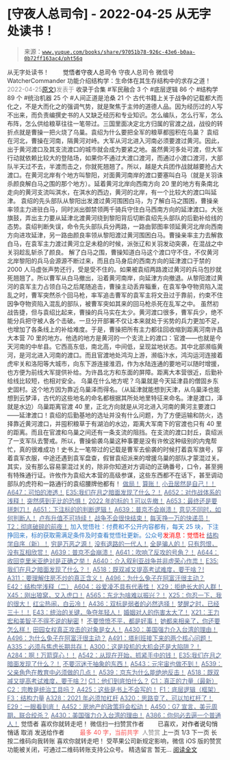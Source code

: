 # [守夜人总司令] - 2022-04-25 从无字处读书！

> 来源：[`www.yuque.com/books/share/97051b78-926c-43e6-b0aa-0b72ff163ac4/pht56q`](https://www.yuque.com/books/share/97051b78-926c-43e6-b0aa-0b72ff163ac4/pht56q)

<ne-p id="520f42f3293818f927861ebbd5b15da4_p_0" data-lake-id="520f42f3293818f927861ebbd5b15da4_p_0"><ne-text id="ua355e807" style="color: rgb(51, 51, 51);">从无字处读书！</ne-text></ne-p> <ne-p id="0d893ee5ee11b40802345c69e92d4865" data-lake-id="0d893ee5ee11b40802345c69e92d4865"><ne-text id="u03c69557" ne-fontsize="12" style="color: rgb(255, 255, 255);">原创</ne-text><ne-text id="u0092a46a" ne-fontsize="14">觉悟者</ne-text><ne-text id="u4a96bf8b" ne-fontsize="14">守夜人总司令</ne-text></ne-p> <ne-p id="c177c5ab1e50665d129c24b31de927bd" data-lake-id="c177c5ab1e50665d129c24b31de927bd"><ne-text id="ubb611a06" ne-fontsize="14" ne-bold="true" style="color: rgb(51, 51, 51);">守夜人总司令</ne-text></ne-p> <ne-p id="2e6ef0cedc0a4a25da9fa5ff0a033190" data-lake-id="2e6ef0cedc0a4a25da9fa5ff0a033190"><ne-text id="ue1b9c8d1" ne-fontsize="14" style="color: rgb(51, 51, 51);">微信号</ne-text><ne-text id="uc5e7cc7a" ne-fontsize="14" style="color: rgb(51, 51, 51);">WatcherCommander</ne-text></ne-p> <ne-p id="8f5be67c92ccf40386bf220d0f92d745" data-lake-id="8f5be67c92ccf40386bf220d0f92d745"><ne-text id="u25594e82" ne-fontsize="14" style="color: rgb(51, 51, 51);">功能介绍</ne-text><ne-text id="u5c160851" ne-fontsize="14" style="color: rgb(51, 51, 51);">结构学：生命体在其生存结构中的求存之道！</ne-text></ne-p> <ne-p id="c0ccd9af227b99768b85d500a2c831ca" data-lake-id="c0ccd9af227b99768b85d500a2c831ca"><ne-text id="u50254ff6" style="color: rgb(140, 140, 140);">2022-04-25</ne-text>[<ne-text id="u87e7ecc8" ne-fontsize="14">原文</ne-text>](https://mp.weixin.qq.com/s?__biz=MzAxNDk1NjI2Mw==&mid=2247488333&idx=1&sn=c59041260177a6243f55429435392aa9&chksm=9b8a30c5acfdb9d33d5a2c2dbe498318106a730fb1f13c629ba2d08f56abf026424e2334450d#rd))<ne-text id="u8ef14063" ne-fontsize="14" style="color: rgb(140, 140, 140);">发表于</ne-text></ne-p> <ne-p id="a75a2cef3e4c5f8270be59a646b8ee46" data-lake-id="a75a2cef3e4c5f8270be59a646b8ee46"><ne-text id="uf54dcbb5" style="color: rgb(51, 51, 51);">收录于合集</ne-text></ne-p> <ne-p id="bbaa2bdf66d401aee5b207f03fd32ed7" data-lake-id="bbaa2bdf66d401aee5b207f03fd32ed7"><ne-text id="u09673cb5" style="color: rgb(51, 51, 51);">#军民融合 3 个</ne-text></ne-p> <ne-p id="47a07d79dce40e46fbe2710437ad1ded" data-lake-id="47a07d79dce40e46fbe2710437ad1ded"><ne-text id="u968bc32f" style="color: rgb(51, 51, 51);">#底层逻辑 86 个</ne-text></ne-p> <ne-p id="fff713fd1241d63413cfe39b11a392d3" data-lake-id="fff713fd1241d63413cfe39b11a392d3"><ne-text id="u55ab07fa" style="color: rgb(51, 51, 51);">#结构学 89 个</ne-text></ne-p> <ne-p id="f532e64ec769a5dca396f0de517b3326" data-lake-id="f532e64ec769a5dca396f0de517b3326"><ne-text id="u1854b387" style="color: rgb(51, 51, 51);">#统治机器 25 个</ne-text></ne-p> <ne-p id="f2c42c87b97abe8326cd9b28225ba34c" data-lake-id="f2c42c87b97abe8326cd9b28225ba34c"><ne-text id="ue71f36e8" style="color: rgb(51, 51, 51);">#人间正道是沧桑 21 个</ne-text></ne-p> <ne-p id="169ad9af23165a3801498226c96f5619" data-lake-id="169ad9af23165a3801498226c96f5619"><ne-text id="u50e0af46" style="color: rgb(51, 51, 51);">古代书籍上关于战争的记载都大而化之，不是大而化之的强调气势，就是聚焦于主帅的道德人品。因为经历过的人写不出来，而负责编撰史书的人又缺乏经历和专业知识。怎么编队，怎么行军，怎么布阵，怎么供给粮草往往一笔带过。三国里面决定北方归属的官渡之战，战役的转折点就是曹操一把火烧了乌巢。袁绍为什么要把全军的粮草都囤积在乌巢？</ne-text></ne-p> <ne-p id="dd7746b896942ea622386a91bb974755" data-lake-id="dd7746b896942ea622386a91bb974755"><ne-text id="ud6af5056" style="color: rgb(51, 51, 51);">袁绍在河北，曹操在河南，隔黄河对峙。大军从河北进入河南必须要渡过黄河。因此，出于黄河渡口及其支流渡口的城市就会成为要紧之地。虽然黄河多处可渡，但大军行动就依赖比较大的登陆场，如果你不通过大渡口渡河，而通过小渡口渡河，大部队半天过不去，半渡而击之，你就死翘翘了。所以，越是大兵团作战就越要抢占大渡口。在黄河北岸有个地方叫黎阳，对面黄河南岸的渡口要塞叫白马（就是关羽诛杀颜良解白马之围的那个地方）。延着黄河北岸向西南方向 20 里的地方有条南北走向的黄河支流叫淇水，在淇水的西边，黄河的北岸，有一个比较大的渡口叫延津。</ne-text></ne-p> <ne-p id="c778d5366047de16000ba572ed290c29" data-lake-id="c778d5366047de16000ba572ed290c29"><ne-text id="ua8b1eb94" style="color: rgb(51, 51, 51);">袁绍的先头部队从黎阳出发渡过黄河围困白马，为了解白马之围困，曹操亲率领主力进驻白马，同时派出御禁领两千骑兵守住白马西南方向的延津渡口。大张旗鼓，弄出主力要从延津北渡黄河绕到黎阳背后切断袁绍先头部队的后勤补给线的态势。袁绍判断失误，命令先头部队兵分两路，一路由郭图率领延黄河北岸向西南方向进攻延津，另一路由颜良率领从黎阳渡过黄河围困白马。曹操亲率主力去解救白马，在袁军主力渡过黄河立足未稳的时候，派张辽和关羽发动突袭，在混战之中关羽趁乱斩杀了颜良。</ne-text></ne-p> <ne-p id="292d792a7c2df96ff96997de33efb3a3" data-lake-id="292d792a7c2df96ff96997de33efb3a3"><ne-text id="uec6c1fdf" style="color: rgb(51, 51, 51);">解了白马之围，曹操知道白马这个渡口守不住，不仅黄河北岸黎阳的兵马会源源不断过来，而且白马身后的西南方向的延津渡口于禁的 2000 人马虚张声势还行，受是受不住的。如果被袁绍两路渡过黄河的兵马包抄就死翘翘了。所以曹军从白马撤出，沿着黄河南岸，向延津方向撤退。从黎阳渡过黄河的袁军主力占领白马之后尾随追击，曹操主动丢弃辎重，在袁军争夺物资陷入混乱之时，曹军突然杀个回马枪，率军追击曹军的袁军主将文丑过于靠前，约束不住因争夺物资陷入混乱的部队，被曹军突如其来的回马枪杀死在乱军之中。</ne-text></ne-p> <ne-p id="1c8e9fc7143aaae3630a878639ce0c06" data-lake-id="1c8e9fc7143aaae3630a878639ce0c06"><ne-text id="u7f5e8509" style="color: rgb(51, 51, 51);">虽然初战告捷，但与袁绍比起来，曹操的兵马实在太少。黄河渡口很多，曹军兵少，绝不能分兵把守被人各个击破。一旦分开部署不仅让本来就处于劣势的兵力更加不足，也增加了各条线上的补给难度。于是，曹操把所有主力都往回收缩到距离河南许昌大本营 70 里的地方。他选的地方是黄河的一个支流上的渡口：官渡——也就是今天河南的中牟县。它西高东低，南北高，中间低，呈现盆地状态。其中北部濒临黄河，是河北进入河南的渡口。而且官渡地处鸿沟上游，濒临汴水，鸿沟运河连接着虎牢关和洛阳等大城市，向东下游连接淮泗，作为水陆连通的要地可以随时增援，也方便为前线大军提供补给。为许昌北方和东面的屏障。距离大本营很近，后勤补给线比较短，也相对安全。</ne-text></ne-p> <ne-p id="adf6fc45be82e18709c139278a418632" data-lake-id="adf6fc45be82e18709c139278a418632"><ne-text id="u849b3da4" style="color: rgb(51, 51, 51);">乌巢在什么地方呢？乌巢就是今天延津县的僧固乡东史固村。这个地方因为靠近乌巢泽而得名。（从延津就能想到天津，从乌巢泽也能想到云梦泽，古代的这些地名的命名都根据其所处地里特征来命名。津是渡口，泽就是水边）乌巢距离官渡 40 里，正北方向就是从河北进入河南的黄河主要渡口——延津渡口！袁绍的后勤基地的选址并没有什么问题，为了方便运输和防火，选择靠近黄河渡口，并囤积粮草于有湖泊的水边，距离大军南下的官渡也只有 40 里的距离。而且在官渡和乌巢之间还有一条支流的阻挡。在支流的渡口封丘，袁绍派了一支军队去警戒。所以，曹操偷袭乌巢这种事要是没有许攸这种级别的内鬼帮忙，真的很难成功！史书上一笔带过的记载是曹军去偷袭的时候打着袁军旗号，穿着袁军衣服，中途还遇到袁军盘查，假冒袁绍派来的增援乌巢的部队才蒙混过关。其实，没有那么容易蒙混过关的，除非你知道对方调动的正确番号，口令，甚至拥有特殊通行证。许攸作为袁绍大本营的高级参谋，这些东西都不在话下，甚至调动部队的虎符和一路通行的袁绍腰牌他都有！</ne-text></ne-p> <ne-p id="9111178e8f2bded8e8c43e36c2312f72" data-lake-id="9111178e8f2bded8e8c43e36c2312f72">[<ne-text id="ua483bbca" style="color: rgb(87, 107, 149);">做局！</ne-text>](http://mp.weixin.qq.com/s?__biz=MzAxNDk1NjI2Mw==&mid=2247488230&idx=1&sn=86e717386c0aa06a0a4bbf4f9ec117aa&chksm=9b8a316eacfdb878aae8ed4ea6817620cc3ac62d7815fdfd85606464c3f2d79fcf2ce72dec77&scene=21#wechat_redirect)</ne-p> <ne-p id="c165a6e50118b34f6000ce934d5b06e9" data-lake-id="c165a6e50118b34f6000ce934d5b06e9">[<ne-text id="u9bda79c7" style="color: rgb(87, 107, 149);">算账！</ne-text>](http://mp.weixin.qq.com/s?__biz=MzAxNDk1NjI2Mw==&mid=2247488259&idx=1&sn=2b72f3c0199cdacaa8e48eb9ad30f809&chksm=9b8a308bacfdb99d72ebcd3aaf0015c889b88f4598b093719ee8765aa8be3b3caaad95a445ae&scene=21#wechat_redirect)</ne-p> <ne-p id="db04c2e05b8a0e7204dc87eeb3324bf7" data-lake-id="db04c2e05b8a0e7204dc87eeb3324bf7">[<ne-text id="u7bd7d553" style="color: rgb(87, 107, 149);">小丑居然是自己！！</ne-text>](http://mp.weixin.qq.com/s?__biz=MzAxNDk1NjI2Mw==&mid=2247488135&idx=1&sn=55e611eea7203a0b5db03bf97ef6fb53&chksm=9b8a310facfdb8195803cc833b8defe1a107a60b9014e10d7b91f809a2d7781c820ae84f9e9a&scene=21#wechat_redirect)</ne-p> <ne-p id="2ebbd2f6d937dc054090812b807b1c9a" data-lake-id="2ebbd2f6d937dc054090812b807b1c9a">[<ne-text id="uf520ebb3" style="color: rgb(87, 107, 149);">A647：可怕的渗透！</ne-text>](http://mp.weixin.qq.com/s?__biz=MzAxNDk1NjI2Mw==&mid=2247488112&idx=1&sn=d2cdb1bbea5f7a7248e4ba132c2ad922&chksm=9b8a31f8acfdb8ee225327ff157e56571bbf63b8958ad6c47d7da000b5da90fa01379222c8e1&scene=21#wechat_redirect)</ne-p> <ne-p id="84163d82f7b6638dea12c0607c847e0c" data-lake-id="84163d82f7b6638dea12c0607c847e0c">[<ne-text id="u3f60edba" ne-bold="true" style="color: rgb(87, 107, 149);">E35:我们在月之暗面发现了什么？！</ne-text>](http://mp.weixin.qq.com/s?__biz=MzIzMDYwOTM0Mg==&mid=2247486632&idx=1&sn=170aeff87eb36dce354c8b2437f4b27f&chksm=e8b19479dfc61d6f08e6492954a528f20387fe2fa925747cf2b504d2bc69084f24495e972e41&scene=21#wechat_redirect)</ne-p> <ne-p id="25b1fa00fba5523ad62b635259f32ee2" data-lake-id="25b1fa00fba5523ad62b635259f32ee2">[<ne-text id="ud49d4f0c" style="color: rgb(87, 107, 149);">A652：对作战体系的浅释！</ne-text>](http://mp.weixin.qq.com/s?__biz=MzAxNDk1NjI2Mw==&mid=2247488275&idx=1&sn=9e3ef60d6200664ea8d0eb547ba86709&chksm=9b8a309bacfdb98d5443735b057b83eae59864631e24f285972c496290ca378b2bbf5f6ab94f&scene=21#wechat_redirect)</ne-p> <ne-p id="b15edd4133ddf48e2f03e130e3c79bdd" data-lake-id="b15edd4133ddf48e2f03e130e3c79bdd">[<ne-text id="u67b5057f" style="color: rgb(87, 107, 149);">突然感到无比的恐惧！</ne-text>](http://mp.weixin.qq.com/s?__biz=MzAxNDk1NjI2Mw==&mid=2247488317&idx=1&sn=d702e629c4c60c02610df2bc5ca43f72&chksm=9b8a30b5acfdb9a3c17a37b060013361b6f4de3e53e66b2942efd9b00d32692ab63859e68dcd&scene=21#wechat_redirect)</ne-p> <ne-p id="12c684a8d715b4ec7d1f67a1940ab23a" data-lake-id="12c684a8d715b4ec7d1f67a1940ab23a">[<ne-text id="u61528b14" style="color: rgb(87, 107, 149);">2022 年的标的 1 可以先撤！</ne-text>](http://mp.weixin.qq.com/s?__biz=MzAxNDk1NjI2Mw==&mid=2247488307&idx=1&sn=53e8829e2dee94d286e18bd6ee007c50&chksm=9b8a30bbacfdb9ada1b207e0e256b291b5e39bda02967f32247cac4ff11654ed8f85721d3b6a&scene=21#wechat_redirect)</ne-p> <ne-p id="7c40b81eb12b8ca9ba0966f66b1550f6" data-lake-id="7c40b81eb12b8ca9ba0966f66b1550f6">[<ne-text id="u650d89d8" style="color: rgb(87, 107, 149);">A653：最终还是要拼刺刀！</ne-text>](http://mp.weixin.qq.com/s?__biz=MzAxNDk1NjI2Mw==&mid=2247488287&idx=1&sn=a06675f122e711c5d227a76bf61b4c2a&chksm=9b8a3097acfdb98177c380ec03bf9c0225bbc33bc6846dd2840cc3ac1f93b279ffe6f61c90c7&scene=21#wechat_redirect)</ne-p> <ne-p id="e00d6943cd2d13ca66b30cb9068415f5" data-lake-id="e00d6943cd2d13ca66b30cb9068415f5">[<ne-text id="u19e627c1" style="color: rgb(87, 107, 149);">A651：下注标的的判断逻辑！</ne-text>](http://mp.weixin.qq.com/s?__biz=MzAxNDk1NjI2Mw==&mid=2247488267&idx=1&sn=575aa2951897037ac2b4438cfca0e6ac&chksm=9b8a3083acfdb9953506ee664bf136a7509dadff35769dd996f3f34a992e1eff0d49e186e3cb&scene=21#wechat_redirect)</ne-p> <ne-p id="e29355bc49b3572e1d7ed2d212c7c235" data-lake-id="e29355bc49b3572e1d7ed2d212c7c235">[<ne-text id="u50276d50" style="color: rgb(87, 107, 149);">A639：普京不会崩溃！</ne-text>](http://mp.weixin.qq.com/s?__biz=MzAxNDk1NjI2Mw==&mid=2247488084&idx=1&sn=7c8d1370795dc6496c224b27c0137762&chksm=9b8a31dcacfdb8ca47772d583074c0ce9e16f2a9a2d3a27359cb26cb851d21da814506f6a3df&scene=21#wechat_redirect)</ne-p> <ne-p id="f14c05b3baa153259570e36edbd909f2" data-lake-id="f14c05b3baa153259570e36edbd909f2">[<ne-text id="u61017b66" style="color: rgb(87, 107, 149);">意见不同时，如何判断人！</ne-text>](http://mp.weixin.qq.com/s?__biz=MzAxNDk1NjI2Mw==&mid=2247488223&idx=1&sn=4860be32308a7b853142c8d799d2b678&chksm=9b8a3157acfdb841242ae974e7ea0dc1582191bb60e7ad12f98c37506e7ddcd62410d67707fc&scene=21#wechat_redirect)</ne-p> <ne-p id="9fa0c0a86bfbf0bcbf4904636052a21d" data-lake-id="9fa0c0a86bfbf0bcbf4904636052a21d">[<ne-text id="u76e265b0" style="color: rgb(87, 107, 149);">卢布升值不可持续！</ne-text>](https://mp.weixin.qq.com/s?__biz=MzAxNDk1NjI2Mw==&mid=2247488186&idx=1&sn=bbaac79bae71799e8140c217bbb9a108&scene=21#wechat_redirect)</ne-p> <ne-p id="a2a78bf894d6855d072d5d0634881f3c" data-lake-id="a2a78bf894d6855d072d5d0634881f3c">[<ne-text id="u785f6be7" style="color: rgb(87, 107, 149);">战争不会很快结束！</ne-text>](https://mp.weixin.qq.com/s?__biz=MzAxNDk1NjI2Mw==&mid=2247488182&idx=1&sn=3d07cd83b71988dd378865d6e40adbec&scene=21#wechat_redirect)</ne-p> <ne-p id="2dce96e8545ca99f1504b46acfc1acc0" data-lake-id="2dce96e8545ca99f1504b46acfc1acc0">[<ne-text id="u99eb0e81" style="color: rgb(87, 107, 149);">每天挣一万的快递员！</ne-text>](http://mp.weixin.qq.com/s?__biz=MzAxNDk1NjI2Mw==&mid=2247488271&idx=1&sn=9115c88f9395acc716687773c9ed6a08&chksm=9b8a3087acfdb9913982c31f3b629f39b9c42dd89579cd53d92508fc7f69af6c752cc5b9ba90&scene=21#wechat_redirect)</ne-p> <ne-p id="383d781c903cf3e5858270790f29e627" data-lake-id="383d781c903cf3e5858270790f29e627">[<ne-text id="u5ef29f1e" style="color: rgb(87, 107, 149);">T2：彻底破碎的前夜！</ne-text>](http://mp.weixin.qq.com/s?__biz=MzAxNDk1NjI2Mw==&mid=2247488278&idx=1&sn=c42101c9a0c0511fef22322ddbdab45c&chksm=9b8a309eacfdb98893b2ce26720b8293337822bddcfdd3ee7972f7b10c09f6627341477879f2&scene=21#wechat_redirect)</ne-p> <ne-p id="e310ac7234945c6f541d333e33f1fef6" data-lake-id="e310ac7234945c6f541d333e33f1fef6"><ne-text id="u43d7e4cd" style="color: rgb(47, 118, 195);">加入觉悟社：付费和不公开内容都有，每天 25 块，下注挣回来，标的获取需满足条件及时查看觉悟社更新。公众号</ne-text><ne-text id="ubf471c45" style="color: rgb(255, 0, 0);">发消息</ne-text><ne-text id="u54b165bd" ne-bold="true" style="color: rgb(255, 0, 0);">：觉悟社</ne-text></ne-p> <ne-p id="33332f3750595822f41d31ba4dba481d" data-lake-id="33332f3750595822f41d31ba4dba481d">[<ne-text id="u1a67d8a0" ne-bold="true" style="color: rgb(87, 107, 149);">结构学自序（新）！</ne-text>](http://mp.weixin.qq.com/s?__biz=MzIzMDYwOTM0Mg==&mid=2247485283&idx=1&sn=aa2b8554b8e5040f8f959636feaa06a3&chksm=e8b19fb2dfc616a430aa381b8da0815311244e694a69809cd92d0602ac34cfe5f1f419b3745e&scene=21#wechat_redirect)</ne-p> <ne-p id="84675ec7ea00ee4d7bf141da325ac6ef" data-lake-id="84675ec7ea00ee4d7bf141da325ac6ef">[<ne-text id="u06eb8a45" style="color: rgb(87, 107, 149);">穷是万恶之源！</ne-text>](http://mp.weixin.qq.com/s?__biz=MzAxNDk1NjI2Mw==&mid=2247483823&idx=1&sn=e54ebe9891b302dc0bf1815c76ccf8b7&chksm=9b8a2227acfdab31a05e273addd9159d4b8263d58d3c58bf214841c8189157519719c3427306&scene=21#wechat_redirect)</ne-p> <ne-p id="066712f8fc66ce5afc9b6879de3877ef" data-lake-id="066712f8fc66ce5afc9b6879de3877ef">[<ne-text id="udc934a5d" style="color: rgb(87, 107, 149);">没有退路的一代人！</ne-text>](http://mp.weixin.qq.com/s?__biz=MzAxNDk1NjI2Mw==&mid=2247486533&idx=1&sn=a0d5cce0656aad467148e0642eb85a00&chksm=9b8a2fcdacfda6db79857186e953a089baf1fb678b2b071cf101c5a26e7fb9768474c94243ca&scene=21#wechat_redirect)</ne-p> <ne-p id="a53becea59a5ed25248bb3523cf2f95a" data-lake-id="a53becea59a5ed25248bb3523cf2f95a">[<ne-text id="u9884f496" style="color: rgb(87, 107, 149);">全是骗人的！</ne-text>](http://mp.weixin.qq.com/s?__biz=MzAxNDk1NjI2Mw==&mid=2247488130&idx=1&sn=5fe267832478f7d2cb6b09a120555e5b&chksm=9b8a310aacfdb81c8fc93b00e05cfdaa2da89f21513f198ae2233f007a4f9e7747c86595239c&scene=21#wechat_redirect)</ne-p> <ne-p id="48932a6386712178e157428c2149b872" data-lake-id="48932a6386712178e157428c2149b872">[<ne-text id="u75d792dd" style="color: rgb(87, 107, 149);">只有怨恨，没有互相欣赏！</ne-text>](http://mp.weixin.qq.com/s?__biz=MzAxNDk1NjI2Mw==&mid=2247488211&idx=1&sn=73ad89d15a2aaee80830cc5c69de6c58&chksm=9b8a315bacfdb84d0bfeb48b3a272efbc5bd4a109ba8c183dbbc75aa85e0a62dec457694d9eb&scene=21#wechat_redirect)</ne-p> <ne-p id="27480d5968f161f56ddcacc7d9c5fa8a" data-lake-id="27480d5968f161f56ddcacc7d9c5fa8a">[<ne-text id="u206aa9c2" ne-bold="true" style="color: rgb(87, 107, 149);">A639：普京不会崩溃！</ne-text>](http://mp.weixin.qq.com/s?__biz=MzAxNDk1NjI2Mw==&mid=2247488084&idx=1&sn=7c8d1370795dc6496c224b27c0137762&chksm=9b8a31dcacfdb8ca47772d583074c0ce9e16f2a9a2d3a27359cb26cb851d21da814506f6a3df&scene=21#wechat_redirect)</ne-p> <ne-p id="45c1e3757ec1d27651c42ef7cac6dc29" data-lake-id="45c1e3757ec1d27651c42ef7cac6dc29">[<ne-text id="ud3a0fbbd" ne-bold="true" style="color: rgb(87, 107, 149);">A641：吹响了反攻的号角？！</ne-text>](http://mp.weixin.qq.com/s?__biz=MzAxNDk1NjI2Mw==&mid=2247488089&idx=1&sn=c532b7b5b38bb03828c600669804f8cc&chksm=9b8a31d1acfdb8c77d656a7aaf9d77c03603864118e10553cfdfde1061229392a21ea728b8b0&scene=21#wechat_redirect)</ne-p> <ne-p id="59718959be0aad9e52a9f20e8391880f" data-lake-id="59718959be0aad9e52a9f20e8391880f">[<ne-text id="ubbf639ee" ne-bold="true" style="color: rgb(87, 107, 149);">A644：收回克里米亚绝对是正确之举！</ne-text>](http://mp.weixin.qq.com/s?__biz=MzIzMDYwOTM0Mg==&mid=2247487112&idx=1&sn=c116d6a79085ad9fe413f42170eca23a&chksm=e8b19659dfc61f4fdb34ac71a7efb0994e7e3c07f7e8b75f34c646b05293f27d2e21423efc1a&scene=21#wechat_redirect)</ne-p> <ne-p id="ca38cd6b69e08a911d599c78496a2df4" data-lake-id="ca38cd6b69e08a911d599c78496a2df4">[<ne-text id="u6dc65b66" ne-bold="true" style="color: rgb(87, 107, 149);">A640：介入叙利亚战争并非虚荣心作祟！</ne-text>](http://mp.weixin.qq.com/s?__biz=MzAxNDk1NjI2Mw==&mid=2247488081&idx=1&sn=adfaf12849fa59e47f412105d2170c75&chksm=9b8a31d9acfdb8cfb8b78731ecb12a5d70c3b6997675397a2f95ba7bf63638aca4ee74acf789&scene=21#wechat_redirect)</ne-p> <ne-p id="ed56926bdd996beec04a3dec8669d2ae" data-lake-id="ed56926bdd996beec04a3dec8669d2ae">[<ne-text id="ud89a7423" ne-bold="true" style="color: rgb(87, 107, 149);">E35:我们在月之暗面发现了什么？！</ne-text>](http://mp.weixin.qq.com/s?__biz=MzIzMDYwOTM0Mg==&mid=2247486632&idx=1&sn=170aeff87eb36dce354c8b2437f4b27f&chksm=e8b19479dfc61d6f08e6492954a528f20387fe2fa925747cf2b504d2bc69084f24495e972e41&scene=21#wechat_redirect)</ne-p> <ne-p id="9b6210f5e7d71a532a73932429f31b29" data-lake-id="9b6210f5e7d71a532a73932429f31b29">[<ne-text id="u43659570" ne-bold="true" style="color: rgb(87, 107, 149);">A518：既双减又提高考试难度，要干啥？!</ne-text>](http://mp.weixin.qq.com/s?__biz=MzIzMDYwOTM0Mg==&mid=2247486528&idx=1&sn=837ef39e3c0b47ac84d5096690555ae7&chksm=e8b19491dfc61d87292daf575c1e7c95b3f0543f313b65c7ad4ab369603833704304ec7451d7&scene=21#wechat_redirect)</ne-p> <ne-p id="f66fa415dc939b2cbb961880e6d83948" data-lake-id="f66fa415dc939b2cbb961880e6d83948">[<ne-text id="u4c9fb06c" ne-bold="true" style="color: rgb(87, 107, 149);">A311：要理解住房不炒的真正含义！</ne-text>](http://mp.weixin.qq.com/s?__biz=MzIzMDYwOTM0Mg==&mid=2247484959&idx=1&sn=090583ec50bfd9febec1de463c2672f6&chksm=e8b19ecedfc617d8629080f6745c8de013cfe875de26eef6767b2d5c10782650223ed15f807b&scene=21#wechat_redirect)</ne-p> <ne-p id="87015d1f16215964dac87c07723f8190" data-lake-id="87015d1f16215964dac87c07723f8190">[<ne-text id="u873f0687" ne-bold="true" style="color: rgb(87, 107, 149);">A496：为什么兔子在阿富汗很主动？</ne-text>](http://mp.weixin.qq.com/s?__biz=MzIzMDYwOTM0Mg==&mid=2247486278&idx=1&sn=40d09857088bebd3c70bec1c7a500f06&chksm=e8b19397dfc61a810125242c8e395330f934390eb50bd54053ecd3f31ddc91de4e429c0f693a&scene=21#wechat_redirect)</ne-p> <ne-p id="2967bb01895eb54cb07469f118ef8979" data-lake-id="2967bb01895eb54cb07469f118ef8979">[<ne-text id="u178a36b2" style="color: rgb(87, 107, 149);">E42：结构学浅释（二）</ne-text>](http://mp.weixin.qq.com/s?__biz=MzAxNDk1NjI2Mw==&mid=2247487869&idx=1&sn=b6f942cf2c9969953971beb5a43a8183&chksm=9b8a32f5acfdbbe33ddd8df1f2b8f73b05522b604676c4ab01f411657e37e8c7226602ce3ad9&scene=21#wechat_redirect)</ne-p> <ne-p id="e22ea33f481975cc652c8ff27a541a04" data-lake-id="e22ea33f481975cc652c8ff27a541a04">[<ne-text id="u44322898" style="color: rgb(87, 107, 149);">A604：谷爱凌不具有代表性！</ne-text>](http://mp.weixin.qq.com/s?__biz=MzAxNDk1NjI2Mw==&mid=2247487885&idx=1&sn=fa1590be4f0f8be38dd4d8eb877b638d&chksm=9b8a3205acfdbb13039310f86f6e6fce5520a7827afc4e63b4eb6ca7f89ace1950488fa2f17e&scene=21#wechat_redirect)</ne-p> <ne-p id="c352b9a98b845c119f9c1b79d2bdb163" data-lake-id="c352b9a98b845c119f9c1b79d2bdb163">[<ne-text id="u82ff7fb6" style="color: rgb(87, 107, 149);">X29：拒绝长大的人群！</ne-text>](http://mp.weixin.qq.com/s?__biz=MzAxNDk1NjI2Mw==&mid=2247487734&idx=1&sn=406322eea52d5ed24ebaf979fdf714c1&chksm=9b8a337eacfdba688c7e6a511a417ec4d9a03b13d1bdb5c91e6ef37e9a7b747460354e0b0e8e&scene=21#wechat_redirect)</ne-p> <ne-p id="f51d9e32d4bbb9ae698f90400b622d61" data-lake-id="f51d9e32d4bbb9ae698f90400b622d61">[<ne-text id="u414e3945" style="color: rgb(87, 107, 149);">X45：刚出狼窝，又入虎口！</ne-text>](http://mp.weixin.qq.com/s?__biz=MzIzMDYwOTM0Mg==&mid=2247486954&idx=1&sn=64057c0c18082933600be972c2031139&chksm=e8b1953bdfc61c2df1b3c17fe8416e975e6f3a2bece068540adc6de643aa8e670b0393ba5c1d&scene=21#wechat_redirect)</ne-p> <ne-p id="0da5308e90365ea7ecde60fec48932fc" data-lake-id="0da5308e90365ea7ecde60fec48932fc">[<ne-text id="u30841517" style="color: rgb(87, 107, 149);">A565：东北为啥难以振兴？！</ne-text>](http://mp.weixin.qq.com/s?__biz=MzAxNDk1NjI2Mw==&mid=2247487834&idx=1&sn=15ef2b4f3f81c4a67f5bc0256f5cb776&chksm=9b8a32d2acfdbbc4cd9c76535f994c4bb53ad6b3e74f367231b7e7465a88541ec7bb77237c42&scene=21#wechat_redirect)</ne-p> <ne-p id="b3b19477b17702f4497cf746a864af66" data-lake-id="b3b19477b17702f4497cf746a864af66">[<ne-text id="u8c6fccd0" ne-bold="true" style="color: rgb(87, 107, 149);">X25：你忍一下，我的很大！</ne-text>](http://mp.weixin.qq.com/s?__biz=MzAxNDk1NjI2Mw==&mid=2247487691&idx=1&sn=25bf18fb0375ec81c4b02f06b4829131&chksm=9b8a3343acfdba55113abce1ada59a203e08f7fee28d62767bfede2ce6e1bf3ace451af06adf&scene=21#wechat_redirect)</ne-p> <ne-p id="8b27228690c7d430b3cc327d7a9de087" data-lake-id="8b27228690c7d430b3cc327d7a9de087">[<ne-text id="ubcd1ba19" ne-bold="true" style="color: rgb(87, 107, 149);">红尘热闹，白云冷！</ne-text>](http://mp.weixin.qq.com/s?__biz=MzAxNDk1NjI2Mw==&mid=2247486913&idx=1&sn=6b387c24eb6d5e30ed150e13eded77a1&chksm=9b8a2e49acfda75fdfcfe0a7770792cdd85568a9ecb1bd9b67508b29df853aaba08bf27356d5&scene=21#wechat_redirect)</ne-p> <ne-p id="7a8a9e564ab0ca07e642c15de4194b14" data-lake-id="7a8a9e564ab0ca07e642c15de4194b14">[<ne-text id="ucc0e4d3b" ne-bold="true" style="color: rgb(87, 107, 149);">A436：双标是弱者的必然选择！</ne-text>](http://mp.weixin.qq.com/s?__biz=MzIzMDYwOTM0Mg==&mid=2247485909&idx=1&sn=c64a96a6f11c7ff756ce005441035200&chksm=e8b19104dfc61812546950789d22fe83ba04b34c72337fb6dc6041ec4dfa6c2c9ec3005f80c5&scene=21#wechat_redirect)</ne-p> <ne-p id="d5829ba9b6123aec681fd7bc42611ab1" data-lake-id="d5829ba9b6123aec681fd7bc42611ab1">[<ne-text id="u91aa9dc5" ne-bold="true" style="color: rgb(87, 107, 149);">梦醒之时，已经三十！</ne-text>](http://mp.weixin.qq.com/s?__biz=MzIzMDYwOTM0Mg==&mid=2247484378&idx=1&sn=e3a058584a13d7a5267315113964280d&chksm=e8b19b0bdfc6121df4af4b77d2d826fd0f4132ccfdee48132ce8cf86eb1ba45b898be83d1dc7&scene=21#wechat_redirect)[<ne-text id="ud5b724fa" style="color: rgb(87, 107, 149);">！</ne-text>](http://mp.weixin.qq.com/s?__biz=MzAxNDk1NjI2Mw==&mid=2247486952&idx=1&sn=698aec6916d2eca5e758c25c4c634346&chksm=9b8a2e60acfda776b80a4f2f0d5c2fe4921fc821cdf029fa9d2fdc52fd708fc5a0b980d5d3d0&scene=21#wechat_redirect)</ne-p> <ne-p id="be3499bc38c6fcb20514eba6d5adae21" data-lake-id="be3499bc38c6fcb20514eba6d5adae21">[<ne-text id="uacdc154f" style="color: rgb(87, 107, 149);">E43：统治的关键，争夺年轻人！</ne-text>](http://mp.weixin.qq.com/s?__biz=MzAxNDk1NjI2Mw==&mid=2247487815&idx=1&sn=84f963d6fb37f4f4ae70bb92b60488ae&chksm=9b8a32cfacfdbbd9aeb7089e2d38899684a97159afe1b1f220e3ca472cc321442bf52e5606dd&scene=21#wechat_redirect)</ne-p> <ne-p id="8abcbce864bfcf1ac1c161793a493f3f" data-lake-id="8abcbce864bfcf1ac1c161793a493f3f">[<ne-text id="ue1123110" style="color: rgb(87, 107, 149);">婚姻对人的伤害太大了！</ne-text>](http://mp.weixin.qq.com/s?__biz=MzAxNDk1NjI2Mw==&mid=2247487796&idx=1&sn=d28ec342a60e8f8e74c96b548770eb7d&chksm=9b8a32bcacfdbbaaa3c33780116e1353dadb8f5bcdc93ce019a77554980c845e8319c4f432b4&scene=21#wechat_redirect)</ne-p> <ne-p id="15e0f8b51cff1c51ef75f526600a603f" data-lake-id="15e0f8b51cff1c51ef75f526600a603f">[<ne-text id="u6e05913d" style="color: rgb(87, 107, 149);">X21：王力宏和美智子不得不说的秘密</ne-text>](http://mp.weixin.qq.com/s?__biz=MzAxNDk1NjI2Mw==&mid=2247487666&idx=1&sn=433b7a0997c277c09f3605796de5551e&chksm=9b8a333aacfdba2c584b5a5d0dacbd731be4e8789e0f949f8b2ea15507f108b465eb9e3ceafb&scene=21#wechat_redirect)<ne-text id="ucf793d11" style="color: rgb(53, 53, 53);">！</ne-text></ne-p> <ne-p id="c0fb81fe22de81f514e5baed00f53b7d" data-lake-id="c0fb81fe22de81f514e5baed00f53b7d">[<ne-text id="ud4505082" ne-bold="true" style="color: rgb(87, 107, 149);">不要愤愤不平，都是好事！</ne-text>](http://mp.weixin.qq.com/s?__biz=MzAxNDk1NjI2Mw==&mid=2247487130&idx=1&sn=b21138d85455f5692aaf039038c78342&chksm=9b8a2d12acfda404a2b67fe4d446ee0f2805ad64a8b8004902934600fd731191e140df6ac19a&scene=21#wechat_redirect)</ne-p> <ne-p id="0ed9b4392c77b9ba6366579cec8806cd" data-lake-id="0ed9b4392c77b9ba6366579cec8806cd">[<ne-text id="uc3f28097" ne-bold="true" style="color: rgb(87, 107, 149);">她都来相亲了，你还要怎么样！</ne-text>](http://mp.weixin.qq.com/s?__biz=MzAxNDk1NjI2Mw==&mid=2247486952&idx=1&sn=698aec6916d2eca5e758c25c4c634346&chksm=9b8a2e60acfda776b80a4f2f0d5c2fe4921fc821cdf029fa9d2fdc52fd708fc5a0b980d5d3d0&scene=21#wechat_redirect)</ne-p> <ne-p id="b8c16a7a24204839a3db618f6b6851c4" data-lake-id="b8c16a7a24204839a3db618f6b6851c4">[<ne-text id="ufcb9ebd5" ne-bold="true" style="color: rgb(87, 107, 149);">田园女权真正攻击的对象是女人！</ne-text>](http://mp.weixin.qq.com/s?__biz=MzIzMDYwOTM0Mg==&mid=2247486412&idx=1&sn=5dd3e8b2a759838d739e6d61ebab2eab&chksm=e8b1931ddfc61a0bf6f81cd2a9a9232ea8ce86528a8eea66c6635180e8678b819ebb38b4cb86&scene=21#wechat_redirect)</ne-p> <ne-p id="65a0b143e43e16fe49708e17376fbfe6" data-lake-id="65a0b143e43e16fe49708e17376fbfe6">[<ne-text id="u0cb826d1" ne-bold="true" style="color: rgb(87, 107, 149);">A430：美国强力介入台湾的理由！</ne-text>](http://mp.weixin.qq.com/s?__biz=MzIzMDYwOTM0Mg==&mid=2247486587&idx=1&sn=e14d4403bb13c441596f09add1b5f27c&chksm=e8b194aadfc61dbcab0c1d70249910161f8c77b0163ac8278dfe5c2f817d2bb2a3ac3e7ddf89&scene=21#wechat_redirect)</ne-p> <ne-p id="e0b0a6b4e56a8753a905d6444b4e15b4" data-lake-id="e0b0a6b4e56a8753a905d6444b4e15b4">[<ne-text id="u7046474e" ne-bold="true" style="color: rgb(87, 107, 149);">A496：为什么兔子在阿富汗很主动？</ne-text>](http://mp.weixin.qq.com/s?__biz=MzIzMDYwOTM0Mg==&mid=2247486278&idx=1&sn=40d09857088bebd3c70bec1c7a500f06&chksm=e8b19397dfc61a810125242c8e395330f934390eb50bd54053ecd3f31ddc91de4e429c0f693a&scene=21#wechat_redirect)</ne-p> <ne-p id="fbe3692337d71ffa7c9e9d7c4924b1c9" data-lake-id="fbe3692337d71ffa7c9e9d7c4924b1c9">[<ne-text id="u4afff928" ne-bold="true" style="color: rgb(87, 107, 149);">A491：塔利班接下来的两个核心问题！</ne-text>](http://mp.weixin.qq.com/s?__biz=MzAxNDk1NjI2Mw==&mid=2247487097&idx=1&sn=fd7abf4ba489928b7b810d20cbec7dc9&chksm=9b8a2df1acfda4e7ce05f7c03df131e9d266d960945c436b89b871744b21cc352bf3cb668486&scene=21#wechat_redirect)</ne-p> <ne-p id="7e722f86079822baed0da4852d9c178f" data-lake-id="7e722f86079822baed0da4852d9c178f">[<ne-text id="ufe8072a5" ne-bold="true" style="color: rgb(87, 107, 149);">A335：必须与焦虑长期共存！</ne-text>](http://mp.weixin.qq.com/s?__biz=MzIzMDYwOTM0Mg==&mid=2247485165&idx=1&sn=f3f0957c63fa549b288f00c8b117162e&chksm=e8b19e3cdfc6172a188000afd2b522144a04ba774169824cad2067d93b5365537ff0644f6b9f&scene=21#wechat_redirect)</ne-p> <ne-p id="83f8c574f98475b842997882ca6cffc6" data-lake-id="83f8c574f98475b842997882ca6cffc6">[<ne-text id="ub51b812a" ne-bold="true" style="color: rgb(87, 107, 149);">A300：这是投机的大机会还是大陷阱？！</ne-text>](http://mp.weixin.qq.com/s?__biz=MzIzMDYwOTM0Mg==&mid=2247484882&idx=1&sn=b103029f41e3aede94e1a45d035cd9ac&chksm=e8b19d03dfc614153863f37ca3f9204b451e2c02ad5ca8680c120e2458e628e5329c76b2d42c&scene=21#wechat_redirect)</ne-p> <ne-p id="cb0d685df902b334361b92807694dd93" data-lake-id="cb0d685df902b334361b92807694dd93">[<ne-text id="ucf37f8e7" ne-bold="true" style="color: rgb(87, 107, 149);">A284：啊！万箭穿心！！</ne-text>](http://mp.weixin.qq.com/s?__biz=MzIzMDYwOTM0Mg==&mid=2247484966&idx=1&sn=a814f2c1b14425d45f9921f7c08bcec5&chksm=e8b19ef7dfc617e131146f6675328e5088faaae0daa64da92af48b28c8cf19aedceb7a43e40b&scene=21#wechat_redirect)</ne-p> <ne-p id="daca229b988fab0feb60854f0750d886" data-lake-id="daca229b988fab0feb60854f0750d886">[<ne-text id="u9420cdd7" ne-bold="true" style="color: rgb(87, 107, 149);">A542：从现在开始，抓紧手中的钱！</ne-text>](http://mp.weixin.qq.com/s?__biz=MzIzMDYwOTM0Mg==&mid=2247486640&idx=1&sn=a96afa7d2b698e33240735ea8d7671f7&chksm=e8b19461dfc61d77a4afce11ecc7558b8d7ff5d495a78bcb609e3eed5c70bcbed5f3d6a66023&scene=21#wechat_redirect)</ne-p> <ne-p id="bb72c4ab994e6e694f49abeebbc5161a" data-lake-id="bb72c4ab994e6e694f49abeebbc5161a">[<ne-text id="ua616f406" ne-bold="true" style="color: rgb(87, 107, 149);">E35:我们在月之暗面发现了什么？！</ne-text>](http://mp.weixin.qq.com/s?__biz=MzIzMDYwOTM0Mg==&mid=2247486632&idx=1&sn=170aeff87eb36dce354c8b2437f4b27f&chksm=e8b19479dfc61d6f08e6492954a528f20387fe2fa925747cf2b504d2bc69084f24495e972e41&scene=21#wechat_redirect)</ne-p> <ne-p id="023616ce78abaadb996aa223448ccf57" data-lake-id="023616ce78abaadb996aa223448ccf57">[<ne-text id="u0e742013" style="color: rgb(87, 107, 149);">不要沉迷于抽象的东西！</ne-text>](http://mp.weixin.qq.com/s?__biz=MzAxNDk1NjI2Mw==&mid=2247487527&idx=1&sn=e24c2dd98e5f9883c8dce2a1e7bb80df&chksm=9b8a33afacfdbab921e90b3eafc3618176a35da53c53bb51f2ef2f9a98e87d05949a4b0ad69b&scene=21#wechat_redirect)</ne-p> <ne-p id="1731b940adfbd1ad4e82219b33bf1eef" data-lake-id="1731b940adfbd1ad4e82219b33bf1eef">[<ne-text id="u9afca5bf" ne-bold="true" style="color: rgb(87, 107, 149);">A543：元宇宙也做不到！</ne-text>](http://mp.weixin.qq.com/s?__biz=MzAxNDk1NjI2Mw==&mid=2247487476&idx=1&sn=2e2f159d365f00117f8fd47d3ca062f9&chksm=9b8a2c7cacfda56a80b9243d42bc5faabe4622c27fb4f3edad16ca5de7242a9c1345056ee461&scene=21#wechat_redirect)</ne-p> <ne-p id="0663d89f9104107feab2f8f749e3d931" data-lake-id="0663d89f9104107feab2f8f749e3d931">[<ne-text id="u6fb15ba9" ne-bold="true" style="color: rgb(87, 107, 149);">A539：父亲角色在教育中必须做的几点！</ne-text>](http://mp.weixin.qq.com/s?__biz=MzAxNDk1NjI2Mw==&mid=2247487582&idx=1&sn=f4bac1092e8f45f6a86e662d8a68d556&chksm=9b8a33d6acfdbac0b4e01232406db5e9a315180b66b1bc830f17231f167d515d33408ff727b6&scene=21#wechat_redirect)</ne-p> <ne-p id="a13b88758e99f5dfb19459b8a5b80842" data-lake-id="a13b88758e99f5dfb19459b8a5b80842">[<ne-text id="uc424c4f9" ne-bold="true" style="color: rgb(87, 107, 149);">A539：京东为什么能绝地反击！</ne-text>](http://mp.weixin.qq.com/s?__biz=MzIzMDYwOTM0Mg==&mid=2247486752&idx=1&sn=3a967e3288db5b7d924e36914086e534&chksm=e8b195f1dfc61ce7c971386eb678d7da286167d0f52fdd51989049844b0a550cc58e00552d2e&scene=21#wechat_redirect)</ne-p> <ne-p id="100847f3533557ba3af06f0d6b526603" data-lake-id="100847f3533557ba3af06f0d6b526603">[<ne-text id="u983d6a28" ne-bold="true" style="color: rgb(87, 107, 149);">A518：既双减又提高考试难度，要干啥？!</ne-text>](http://mp.weixin.qq.com/s?__biz=MzIzMDYwOTM0Mg==&mid=2247486528&idx=1&sn=837ef39e3c0b47ac84d5096690555ae7&chksm=e8b19491dfc61d87292daf575c1e7c95b3f0543f313b65c7ad4ab369603833704304ec7451d7&scene=21#wechat_redirect)</ne-p> <ne-p id="d530932027ab84b040019ea8dae0bde1" data-lake-id="d530932027ab84b040019ea8dae0bde1">[<ne-text id="u711f5bb2" style="color: rgb(87, 107, 149);">C1：他们到底怕什么？</ne-text>](http://mp.weixin.qq.com/s?__biz=MzAxNDk1NjI2Mw==&mid=2247483898&idx=1&sn=1b0a50386e9e89d2750dec717236f0aa&chksm=9b8a2272acfdab64235b35ee5e91b8cac6172144207251636e1345fc570aa1601f59eff7f442&scene=21#wechat_redirect)</ne-p> <ne-p id="7ce377e8dd19765fd49135cb64ca6fd1" data-lake-id="7ce377e8dd19765fd49135cb64ca6fd1">[<ne-text id="uf1ec48b0" style="color: rgb(87, 107, 149);">C1：真正的力量（最新）</ne-text>](http://mp.weixin.qq.com/s?__biz=MzAxNDk1NjI2Mw==&mid=2247485209&idx=1&sn=d7b335d2c9632363c72de85ce7834b3e&chksm=9b8a2491acfdad87ae308d74534ec4def57980a2b1db88ffe56ac03e4d76ea55e7eab2343097&scene=21#wechat_redirect)</ne-p> <ne-p id="fefa6460f374ab564fd0e61cee915f0b" data-lake-id="fefa6460f374ab564fd0e61cee915f0b">[<ne-text id="uc7006ac3" style="color: rgb(87, 107, 149);">C2：宗教是统治工具吗？</ne-text>](http://mp.weixin.qq.com/s?__biz=MzAxNDk1NjI2Mw==&mid=2247483901&idx=1&sn=f5d9f8c7bd84370c79adae921351e813&chksm=9b8a2275acfdab63fde093d76ff82e01d0e2fd43ea675f77fd17fd51a15873d4d10499f5338d&scene=21#wechat_redirect)</ne-p> <ne-p id="985a52c80bcbb670aebf5c3aae9a825e" data-lake-id="985a52c80bcbb670aebf5c3aae9a825e">[<ne-text id="u00601bce" ne-bold="true" style="color: rgb(87, 107, 149);">A425：这些是书上不会写的！</ne-text>](http://mp.weixin.qq.com/s?__biz=MzIzMDYwOTM0Mg==&mid=2247485662&idx=1&sn=1a8617a9ebd44891c112f3b3f6762f8a&chksm=e8b1900fdfc6191942a3ec1399a47af7cd44582c369a4e6211b0bd114d934785bf0c20fc09ab&scene=21#wechat_redirect)</ne-p> <ne-p id="d0fd679f6a5bbbbc2306c70e1b519cac" data-lake-id="d0fd679f6a5bbbbc2306c70e1b519cac">[<ne-text id="u1db38d47" style="color: rgb(87, 107, 149);">F1：底层逻辑（框架）</ne-text>](http://mp.weixin.qq.com/s?__biz=MzAxNDk1NjI2Mw==&mid=2247485072&idx=1&sn=83d919c9e3bf71d25978a97c8d4c8aa6&chksm=9b8a2518acfdac0ea8a0f84382cc7c0a26d1ac3664d76c6365aee67ac4ebcac1bf280c060249&scene=21#wechat_redirect)</ne-p> <ne-p id="74114c5b3d88514067f8d3118931e7d8" data-lake-id="74114c5b3d88514067f8d3118931e7d8">[<ne-text id="u04dc666f" style="color: rgb(87, 107, 149);">F3：结构力量</ne-text>](http://mp.weixin.qq.com/s?__biz=MzAxNDk1NjI2Mw==&mid=2247484256&idx=1&sn=f10d9c530bfd6ea08b25d4bec657c13a&chksm=9b8a20e8acfda9fee057f2df26790f905c898132cac91d833d14e636edb00c20514d63189a88&scene=21#wechat_redirect)</ne-p> <ne-p id="1dcd4f36e3573a7f0db810e942e574e8" data-lake-id="1dcd4f36e3573a7f0db810e942e574e8">[<ne-text id="u814cffaf" ne-bold="true" style="color: rgb(87, 107, 149);">A328：2021 年必须加杠杆</ne-text>](http://mp.weixin.qq.com/s?__biz=MzIzMDYwOTM0Mg==&mid=2247485087&idx=1&sn=24d72f6a71bddb8954a03be5db246538&chksm=e8b19e4edfc617587a8ae645885a89ab8c3c6f67730a026d9c7c9a94ab3051ca480302147fc0&scene=21#wechat_redirect)</ne-p> <ne-p id="1b0513cb2dcaf3daa9350694a6079dd4" data-lake-id="1b0513cb2dcaf3daa9350694a6079dd4">[<ne-text id="u3342a407" ne-fontsize="13" ne-bold="true" style="color: rgb(87, 107, 149);">A320：思路变了，可以加杠杆了！</ne-text>](http://mp.weixin.qq.com/s?__biz=MzIzMDYwOTM0Mg==&mid=2247485041&idx=1&sn=add2174fa42806f885a456a072ee4fee&chksm=e8b19ea0dfc617b6734e013f780112fdd88f28ad5312ce423fea1d75da4c3757660dab175208&scene=21#wechat_redirect)</ne-p> <ne-p id="13399ef657a215c7415db559e972ab44" data-lake-id="13399ef657a215c7415db559e972ab44">[<ne-text id="ubb4b0b9e" ne-bold="true" style="color: rgb(87, 107, 149);">E29：一眼看到底！</ne-text>](http://mp.weixin.qq.com/s?__biz=MzIzMDYwOTM0Mg==&mid=2247485301&idx=1&sn=dc6dd50c5d742ea51ce9e394de25351a&chksm=e8b19fa4dfc616b26734c3619c6fa664474fa478d2764c3370dde41d19f6035edc05f9f191e8&scene=21#wechat_redirect)</ne-p> <ne-p id="f438a9f684fc2a1493c1485e71cff528" data-lake-id="f438a9f684fc2a1493c1485e71cff528">[<ne-text id="u24f4341a" ne-bold="true" style="color: rgb(87, 107, 149);">A452：房地产的政策将会松动！</ne-text>](http://mp.weixin.qq.com/s?__biz=MzIzMDYwOTM0Mg==&mid=2247485878&idx=1&sn=4734a99c9336a27d5f802e5ba2495648&chksm=e8b19167dfc618718c2197c8c2b5ad15d0750193a5007806c490b9daf505f1b36f08c5f4d574&scene=21#wechat_redirect)</ne-p> <ne-p id="ee8b4e82ea36e79f83f3c4bd7f1dcfc4" data-lake-id="ee8b4e82ea36e79f83f3c4bd7f1dcfc4">[<ne-text id="uc8aeffda" ne-bold="true" style="color: rgb(87, 107, 149);">A450：G7 宣言，美元周期，联合绞杀？</ne-text>](http://mp.weixin.qq.com/s?__biz=MzIzMDYwOTM0Mg==&mid=2247485852&idx=1&sn=7b9112d33031e09eae8e3591a6813a3f&chksm=e8b1914ddfc6185b5b91dfd07067729c91349366d409edca7395f9bb3f2fceb656e9e4be6a6f&scene=21#wechat_redirect)</ne-p> <ne-p id="2cd011e8a272540dd173a54d30141eb3" data-lake-id="2cd011e8a272540dd173a54d30141eb3">[<ne-text id="u21aff1e6" ne-bold="true" style="color: rgb(87, 107, 149);">A430：美国强力介入台湾的理由！</ne-text>](http://mp.weixin.qq.com/s?__biz=MzIzMDYwOTM0Mg==&mid=2247486587&idx=1&sn=e14d4403bb13c441596f09add1b5f27c&chksm=e8b194aadfc61dbcab0c1d70249910161f8c77b0163ac8278dfe5c2f817d2bb2a3ac3e7ddf89&scene=21#wechat_redirect)</ne-p> <ne-p id="c76a40b255e76a2310d1c38b9d272e32" data-lake-id="c76a40b255e76a2310d1c38b9d272e32">[<ne-text id="ucf0bbb5c" style="color: rgb(87, 107, 149);">A386：你何必去逼一个普通人！</ne-text>](http://mp.weixin.qq.com/s?__biz=MzAxNDk1NjI2Mw==&mid=2247486567&idx=1&sn=eb1efed18e9e4659d0da10d6088443cd&chksm=9b8a2fefacfda6f99715c659822dc81f9c1aa2147c97f4e58d1f080bb491c4cc91c74b4b7a9e&scene=21#wechat_redirect)</ne-p> <ne-p id="7a5dd79e5df13e04f4dc2eb2e446796f" data-lake-id="7a5dd79e5df13e04f4dc2eb2e446796f"><ne-text id="ub313fcdb" style="color: rgb(51, 51, 51);">觉悟者</ne-text></ne-p> <ne-p id="ee83c0f459e378343551c1dc98ee5670" data-lake-id="ee83c0f459e378343551c1dc98ee5670"><ne-text id="ucc61754f" style="color: rgb(51, 51, 51);">喜欢你就转走吧！</ne-text></ne-p> <ne-p id="829308863a3bfb8130c1b777d3110126" data-lake-id="829308863a3bfb8130c1b777d3110126"><ne-text id="u5ef74193" ne-bold="true" style="color: rgb(51, 51, 51);">微信扫一扫赞赏作者</ne-text><ne-text id="ua303510a" ne-bold="true" style="color: rgb(255, 255, 255);">赞赏</ne-text></ne-p> <ne-p id="80034627136240812b07fa77d526f640" data-lake-id="80034627136240812b07fa77d526f640"><ne-text id="uce13a99d" style="color: rgb(51, 51, 51);">已喜欢，</ne-text><ne-text id="u7aac0cbd">对作者说句悄悄话</ne-text></ne-p> <ne-p id="b86741ead3f807997cdacee13277da6e" data-lake-id="b86741ead3f807997cdacee13277da6e"><ne-text id="u871cab3d" style="color: rgb(51, 51, 51);">取消</ne-text></ne-p> <ne-p id="d626ab7174980ad6b640ac4cdd68565b" data-lake-id="d626ab7174980ad6b640ac4cdd68565b"><ne-text id="ueafaaea8" ne-fontsize="14" ne-bold="true" style="color: rgb(51, 51, 51);">发送给作者</ne-text></ne-p> <ne-p id="ba38c4192a6a698b48e1e697e6ac200e" data-lake-id="ba38c4192a6a698b48e1e697e6ac200e"><ne-text id="ue5cea108" ne-bold="true" style="color: rgb(255, 255, 255);">发送</ne-text></ne-p> <ne-p id="068dea306e2889ef52982da0a3a4c6d5" data-lake-id="068dea306e2889ef52982da0a3a4c6d5"><ne-text id="ub913e62f" ne-fontsize="13" style="color: rgb(250, 81, 81);">最多 40 字，当前共字</ne-text></ne-p> <ne-p id="98a6269e04988c6dc12ab8a0305263e9" data-lake-id="98a6269e04988c6dc12ab8a0305263e9"><ne-text id="u518825ab" style="color: rgb(136, 136, 136);"> 人赞赏</ne-text></ne-p> <ne-p id="ff87f4c1927b84b2b6c0cf5bcec50b7f" data-lake-id="ff87f4c1927b84b2b6c0cf5bcec50b7f"><ne-text id="u68f06dff" style="color: rgb(51, 51, 51);">上一页</ne-text> <ne-text id="u84353cad">1</ne-text><ne-text id="u29b5b435" style="color: rgb(51, 51, 51);">/3 下一页</ne-text></ne-p> <ne-p id="c79efe2c01a57db5cb3ddf23c7d8493d" data-lake-id="c79efe2c01a57db5cb3ddf23c7d8493d"><ne-text id="ud983d524" style="color: rgb(51, 51, 51);">长按二维码向我转账</ne-text></ne-p> <ne-p id="4693330d92af1bc0345fe1229d76a249" data-lake-id="4693330d92af1bc0345fe1229d76a249"><ne-text id="u465924fa" style="color: rgb(51, 51, 51);">喜欢你就转走吧！</ne-text></ne-p> <ne-p id="432396d6a4c2ede006b5d36f4f696a70" data-lake-id="432396d6a4c2ede006b5d36f4f696a70"><ne-text id="u63534859" style="color: rgb(51, 51, 51);">受苹果公司新规定影响，微信 iOS 版的赞赏功能被关闭，可通过二维码转账支持公众号。</ne-text></ne-p> <ne-h3 id="JmH2z" data-lake-id="JmH2z"><ne-heading-ext><ne-heading-anchor></ne-heading-anchor><ne-heading-fold></ne-heading-fold></ne-heading-ext><ne-heading-content><ne-text id="u4e2fa796" ne-fontsize="16" style="color: rgb(51, 51, 51);">精选留言</ne-text></ne-heading-content></ne-h3> <ne-p id="ff71c6a23d4f41c4c4791f70e86b7836" data-lake-id="ff71c6a23d4f41c4c4791f70e86b7836"><ne-text id="u256d27bc" style="color: rgb(51, 51, 51);">暂无...</ne-text></ne-p> <ne-p id="c5af4af3411d4940dd56092582bb6ae4" data-lake-id="c5af4af3411d4940dd56092582bb6ae4">[<ne-text id="ue78d2545">阅读全文</ne-text>](https://mp.weixin.qq.com/s?__biz=MzIzMDYwOTM0Mg==\x26amp;mid=2247486752\x26amp;idx=1\x26amp;sn=3a967e3288db5b7d924e36914086e534\x26amp;chksm=e8b195f1dfc61ce7c971386eb678d7da286167d0f52fdd51989049844b0a550cc58e00552d2e\x26amp;scene=21#wechat_redirect)</ne-p>